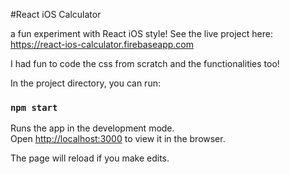 #React iOS Calculator

a fun experiment with React iOS style!
See the live project here:
https://react-ios-calculator.firebaseapp.com

I had fun to code the css from scratch and the functionalities too!

In the project directory, you can run:

### `npm start`

Runs the app in the development mode.<br>
Open [http://localhost:3000](http://localhost:3000) to view it in the browser.

The page will reload if you make edits.<br>
